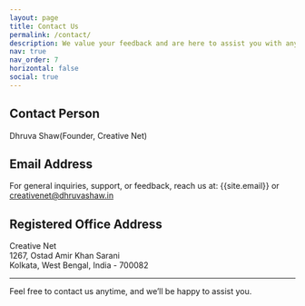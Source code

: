 ```yaml
---
layout: page
title: Contact Us
permalink: /contact/
description: We value your feedback and are here to assist you with any questions or concerns you may have about Creative Net and our services. Please find our contact details below
nav: true
nav_order: 7
horizontal: false
social: true
---
```


## Contact Person

Dhruva Shaw(Founder, Creative Net)

## Email Address

For general inquiries, support, or feedback, reach us at: {{site.email}} or creativenet@dhruvashaw.in

## Registered Office Address

Creative Net <br/>
1267, Ostad Amir Khan Sarani <br/>
Kolkata, West Bengal, India - 700082

---

Feel free to contact us anytime, and we’ll be happy to assist you.
